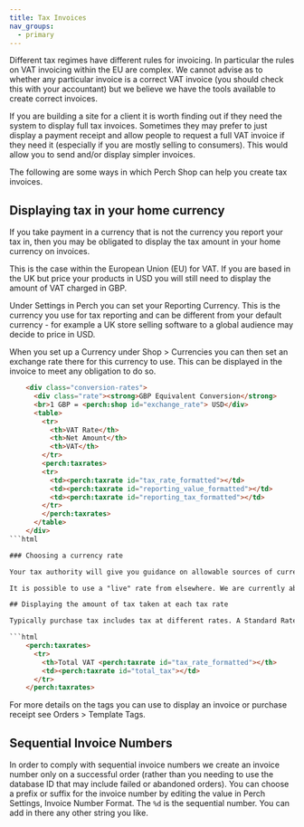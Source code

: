 ```yaml
---
title: Tax Invoices
nav_groups:
  - primary
---
```


Different tax regimes have different rules for invoicing. In particular the rules on VAT invoicing within the EU are complex. We cannot advise as to whether any particular invoice is a correct VAT invoice (you should check this with your accountant) but we believe we have the tools available to create correct invoices.

If you are building a site for a client it is worth finding out if they need the system to display full tax invoices. Sometimes they may prefer to just display a payment receipt and allow people to request a full VAT invoice if they need it (especially if you are mostly selling to consumers). This would allow you to send and/or display simpler invoices.

The following are some ways in which Perch Shop can help you create tax invoices.

## Displaying tax in your home currency

If you take payment in a currency that is not the currency you report your tax in, then you may be obligated to display the tax amount in your home currency on invoices.

This is the case within the European Union (EU) for VAT. If you are based in the UK but price your products in USD you will still need to display the amount of VAT charged in GBP.

Under Settings in Perch you can set your Reporting Currency. This is the currency you use for tax reporting and can be different from your default currency - for example a UK store selling software to a global audience may decide to price in USD.

When you set up a Currency under Shop > Currencies you can then set an exchange rate there for this currency to use. This can be displayed in the invoice to meet any obligation to do so.

```html
    <div class="conversion-rates">
      <div class="rate"><strong>GBP Equivalent Conversion</strong>
      <br>1 GBP = <perch:shop id="exchange_rate"> USD</div>
      <table>
        <tr>
          <th>VAT Rate</th>
          <th>Net Amount</th>
          <th>VAT</th>
        </tr>
        <perch:taxrates>
        <tr>
          <td><perch:taxrate id="tax_rate_formatted"></td>
          <td><perch:taxrate id="reporting_value_formatted"></td>
          <td><perch:taxrate id="reporting_tax_formatted"></td>
        </tr>
        </perch:taxrates>
      </table>
    </div>
```html

### Choosing a currency rate

Your tax authority will give you guidance on allowable sources of currency rates. For example HMRC publishes the [UK rates here](https://www.gov.uk/government/publications/hmrc-exchange-rates-for-2016-monthly). You or your customer would need to ensure your exchange rates are updated.

It is possible to use a "live" rate from elsewhere. We are currently able to get the rate used when Stripe converts a payment in an alternate currency to your bank account currency, so you could use this in your invoicing however if you do so you or your client must get official approval from the tax authority to do so. **Check with your accountant**.

## Displaying the amount of tax taken at each tax rate

Typically purchase tax includes tax at different rates. A Standard Rate, a Reduced Rate and then items that are Zero rated. A mixed order could include items from more than one tax rate and on your invoice you would need to show the amount of tax charged at each rate. Perch Shop can cope with this requirement, and the `<perch:taxrates></perch:taxrates>` tags will enable you to loop through the tax rates applicable to your order and display each item. For example, assuming I had collected 5.80 at 20% and 2.20 at 5.5%. The following code would output two table rows, one row for each tax percentage.

```html
    <perch:taxrates>
      <tr>
        <th>Total VAT <perch:taxrate id="tax_rate_formatted"></th>
        <td><perch:taxrate id="total_tax"></td>
      </tr>
    </perch:taxrates>
```

For more details on the tags you can use to display an invoice or purchase receipt see Orders > Template Tags.

## Sequential Invoice Numbers

In order to comply with sequential invoice numbers we create an invoice number only on a successful order (rather than you needing to use the database ID that may include failed or abandoned orders). You can choose a prefix or suffix for the invoice number by editing the value in Perch Settings, Invoice Number Format. The `%d` is the sequential number. You can add in there any other string you like.
